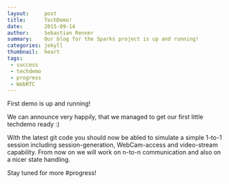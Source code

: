 ```yaml
---
layout:     post
title:      TechDemo!
date:       2015-09-14
author:     Sebastian Renner
summary:    Our blog for the Sparks project is up and running!
categories: jekyll
thumbnail:  heart
tags:
 - success
 - techdemo
 - progress
 - WebRTC
---
```


First demo is up and running!

We can announce very happily, that we managed to get our first little techdemo ready :)

With the latest git code you should now be abled to simulate a simple 1-to-1 session including session-generation, WebCam-access and video-stream capability.
From now on we will work on n-to-n communication and also on a nicer state handling.

Stay tuned for more #progress!


